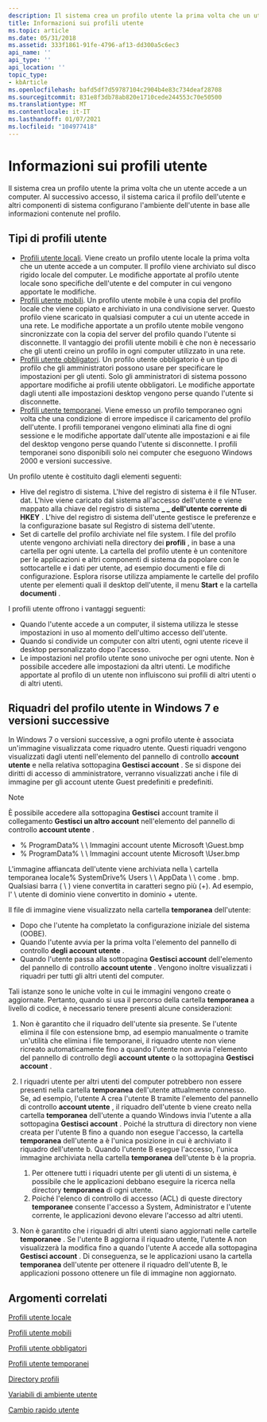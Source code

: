 ```yaml
---
description: Il sistema crea un profilo utente la prima volta che un utente accede a un computer. Al successivo accesso, il sistema carica il profilo dell'utente e altri componenti di sistema configurano l'ambiente dell'utente in base alle informazioni contenute nel profilo.
title: Informazioni sui profili utente
ms.topic: article
ms.date: 05/31/2018
ms.assetid: 333f1861-91fe-4796-af13-dd300a5c6ec3
api_name: ''
api_type: ''
api_location: ''
topic_type:
- kbArticle
ms.openlocfilehash: bafd5df7d59787104c2904b4e83c734deaf28708
ms.sourcegitcommit: 831e8f3db78ab820e1710cede244553c70e50500
ms.translationtype: MT
ms.contentlocale: it-IT
ms.lasthandoff: 01/07/2021
ms.locfileid: "104977418"
---
```

# <a name="about-user-profiles"></a>Informazioni sui profili utente

Il sistema crea un profilo utente la prima volta che un utente accede a un computer. Al successivo accesso, il sistema carica il profilo dell'utente e altri componenti di sistema configurano l'ambiente dell'utente in base alle informazioni contenute nel profilo.

## <a name="types-of-user-profiles"></a>Tipi di profili utente

-   [Profili utente locali](local-user-profiles.md). Viene creato un profilo utente locale la prima volta che un utente accede a un computer. Il profilo viene archiviato sul disco rigido locale del computer. Le modifiche apportate al profilo utente locale sono specifiche dell'utente e del computer in cui vengono apportate le modifiche.
-   [Profili utente mobili](roaming-user-profiles.md). Un profilo utente mobile è una copia del profilo locale che viene copiato e archiviato in una condivisione server. Questo profilo viene scaricato in qualsiasi computer a cui un utente accede in una rete. Le modifiche apportate a un profilo utente mobile vengono sincronizzate con la copia del server del profilo quando l'utente si disconnette. Il vantaggio dei profili utente mobili è che non è necessario che gli utenti creino un profilo in ogni computer utilizzato in una rete.
-   [Profili utente obbligatori](mandatory-user-profiles.md). Un profilo utente obbligatorio è un tipo di profilo che gli amministratori possono usare per specificare le impostazioni per gli utenti. Solo gli amministratori di sistema possono apportare modifiche ai profili utente obbligatori. Le modifiche apportate dagli utenti alle impostazioni desktop vengono perse quando l'utente si disconnette.
-   [Profili utente temporanei](temporary-user-profiles.md). Viene emesso un profilo temporaneo ogni volta che una condizione di errore impedisce il caricamento del profilo dell'utente. I profili temporanei vengono eliminati alla fine di ogni sessione e le modifiche apportate dall'utente alle impostazioni e ai file del desktop vengono perse quando l'utente si disconnette. I profili temporanei sono disponibili solo nei computer che eseguono Windows 2000 e versioni successive.

Un profilo utente è costituito dagli elementi seguenti:

-   Hive del registro di sistema. L'hive del registro di sistema è il file NTuser. dat. L'hive viene caricato dal sistema all'accesso dell'utente e viene mappato alla chiave del registro di sistema **\_ \_ dell'utente corrente di HKEY** . L'hive del registro di sistema dell'utente gestisce le preferenze e la configurazione basate sul Registro di sistema dell'utente.
-   Set di cartelle del profilo archiviate nel file system. I file del profilo utente vengono archiviati nella directory dei **profili** , in base a una cartella per ogni utente. La cartella del profilo utente è un contenitore per le applicazioni e altri componenti di sistema da popolare con le sottocartelle e i dati per utente, ad esempio documenti e file di configurazione. Esplora risorse utilizza ampiamente le cartelle del profilo utente per elementi quali il desktop dell'utente, il menu **Start** e la cartella **documenti** .

I profili utente offrono i vantaggi seguenti:

-   Quando l'utente accede a un computer, il sistema utilizza le stesse impostazioni in uso al momento dell'ultimo accesso dell'utente.
-   Quando si condivide un computer con altri utenti, ogni utente riceve il desktop personalizzato dopo l'accesso.
-   Le impostazioni nel profilo utente sono univoche per ogni utente. Non è possibile accedere alle impostazioni da altri utenti. Le modifiche apportate al profilo di un utente non influiscono sui profili di altri utenti o di altri utenti.

## <a name="user-profile-tiles-in-windows-7-and-later"></a>Riquadri del profilo utente in Windows 7 e versioni successive

In Windows 7 o versioni successive, a ogni profilo utente è associata un'immagine visualizzata come riquadro utente. Questi riquadri vengono visualizzati dagli utenti nell'elemento del pannello di controllo **account utente** e nella relativa sottopagina **Gestisci account** . Se si dispone dei diritti di accesso di amministratore, verranno visualizzati anche i file di immagine per gli account utente Guest predefiniti e predefiniti.

> [!Note]  
> È possibile accedere alla sottopagina **Gestisci** account tramite il collegamento **Gestisci un altro account** nell'elemento del pannello di controllo **account utente** .

 

-   % ProgramData% \\ \\ Immagini account utente Microsoft \\Guest.bmp
-   % ProgramData% \\ \\ Immagini account utente Microsoft \\User.bmp

L'immagine affiancata dell'utente viene archiviata nella \\ cartella temporanea locale% SystemDrive% Users \\ <username> \\ AppData \\ \\ come <username> . bmp. Qualsiasi barra ( \\ ) viene convertita in caratteri segno più (+). Ad esempio, l' \\ utente di dominio viene convertito in dominio + utente.

Il file di immagine viene visualizzato nella cartella **temporanea** dell'utente:

-   Dopo che l'utente ha completato la configurazione iniziale del sistema (OOBE).
-   Quando l'utente avvia per la prima volta l'elemento del pannello di controllo **degli account utente** .
-   Quando l'utente passa alla sottopagina **Gestisci account** dell'elemento del pannello di controllo **account utente** . Vengono inoltre visualizzati i riquadri per tutti gli altri utenti del computer.

Tali istanze sono le uniche volte in cui le immagini vengono create o aggiornate. Pertanto, quando si usa il percorso della cartella **temporanea** a livello di codice, è necessario tenere presenti alcune considerazioni:

1.  Non è garantito che il riquadro dell'utente sia presente. Se l'utente elimina il file con estensione bmp, ad esempio manualmente o tramite un'utilità che elimina i file temporanei, il riquadro utente non viene ricreato automaticamente fino a quando l'utente non avvia l'elemento del pannello di controllo degli **account utente** o la sottopagina **Gestisci account** .

2.  I riquadri utente per altri utenti del computer potrebbero non essere presenti nella cartella **temporanea** dell'utente attualmente connesso. Se, ad esempio, l'utente A crea l'utente B tramite l'elemento del pannello di controllo **account utente** , il riquadro dell'utente b viene creato nella cartella **temporanea** dell'utente a quando Windows invia l'utente a alla sottopagina **Gestisci account** . Poiché la struttura di directory non viene creata per l'utente B fino a quando non esegue l'accesso, la cartella **temporanea** dell'utente a è l'unica posizione in cui è archiviato il riquadro dell'utente b. Quando l'utente B esegue l'accesso, l'unica immagine archiviata nella cartella **temporanea** dell'utente b è la propria.

    1.  Per ottenere tutti i riquadri utente per gli utenti di un sistema, è possibile che le applicazioni debbano eseguire la ricerca nella directory **temporanea** di ogni utente.
    2.  Poiché l'elenco di controllo di accesso (ACL) di queste directory **temporanee** consente l'accesso a System, Administrator e l'utente corrente, le applicazioni devono elevare l'accesso ad altri utenti.

3.  Non è garantito che i riquadri di altri utenti siano aggiornati nelle cartelle **temporanee** . Se l'utente B aggiorna il riquadro utente, l'utente A non visualizzerà la modifica fino a quando l'utente A accede alla sottopagina **Gestisci account** . Di conseguenza, se le applicazioni usano la cartella **temporanea** dell'utente per ottenere il riquadro dell'utente B, le applicazioni possono ottenere un file di immagine non aggiornato.

## <a name="related-topics"></a>Argomenti correlati

<dl> <dt>

[Profili utente locale](local-user-profiles.md)
</dt> <dt>

[Profili utente mobili](roaming-user-profiles.md)
</dt> <dt>

[Profili utente obbligatori](mandatory-user-profiles.md)
</dt> <dt>

[Profili utente temporanei](temporary-user-profiles.md)
</dt> <dt>

[Directory profili](profiles-directory.md)
</dt> <dt>

[Variabili di ambiente utente](user-environment-variables.md)
</dt> <dt>

[Cambio rapido utente](fast-user-switching.md)
</dt> </dl>

 

 



